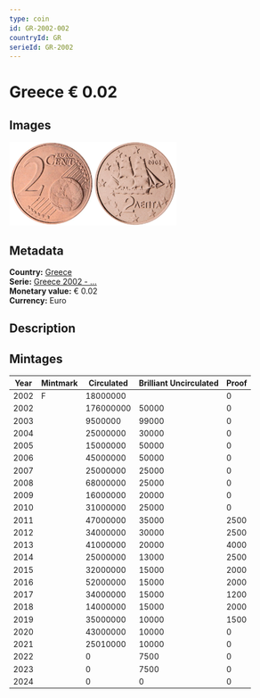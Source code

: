 ```yaml
---
type: coin
id: GR-2002-002
countryId: GR
serieId: GR-2002
---
```


# Greece € 0.02

## Images

<img src="../../../Images/common-2002-002.webp" height="150" alt="Front image"><img src="Images/greece-2002-002.webp" height="150" alt="Back image">

## Metadata

**Country:** [Greece](../index.md)\
**Serie:** [Greece 2002 - ...](index.md)\
**Monetary value:** € 0.02\
**Currency:** Euro

## Description

## Mintages

| Year | Mintmark | Circulated | Brilliant Uncirculated | Proof |
| ---- | -------- | ---------- | ---------------------- | ----- |
| 2002 | F        | 18000000   |                        | 0     |
| 2002 |          | 176000000  | 50000                  | 0     |
| 2003 |          | 9500000    | 99000                  | 0     |
| 2004 |          | 25000000   | 30000                  | 0     |
| 2005 |          | 15000000   | 50000                  | 0     |
| 2006 |          | 45000000   | 50000                  | 0     |
| 2007 |          | 25000000   | 25000                  | 0     |
| 2008 |          | 68000000   | 25000                  | 0     |
| 2009 |          | 16000000   | 20000                  | 0     |
| 2010 |          | 31000000   | 25000                  | 0     |
| 2011 |          | 47000000   | 35000                  | 2500  |
| 2012 |          | 34000000   | 30000                  | 2500  |
| 2013 |          | 41000000   | 20000                  | 4000  |
| 2014 |          | 25000000   | 13000                  | 2500  |
| 2015 |          | 32000000   | 15000                  | 2000  |
| 2016 |          | 52000000   | 15000                  | 2000  |
| 2017 |          | 34000000   | 15000                  | 1200  |
| 2018 |          | 14000000   | 15000                  | 2000  |
| 2019 |          | 35000000   | 10000                  | 1500  |
| 2020 |          | 43000000   | 10000                  | 0     |
| 2021 |          | 25010000   | 10000                  | 0     |
| 2022 |          | 0          | 7500                   | 0     |
| 2023 |          | 0          | 7500                   | 0     |
| 2024 |          | 0          | 0                      | 0     |
